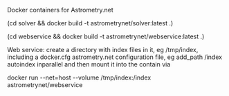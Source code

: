 
Docker containers for Astrometry.net

(cd solver && docker build -t astrometrynet/solver:latest .)

(cd webservice && docker build -t astrometrynet/webservice:latest .)

Web service: create a directory with index files in it, eg /tmp/index,
including a docker.cfg astrometry.net configuration file, eg
  add_path /index
  autoindex
  inparallel
and then mount it into the contain via

docker run --net=host --volume /tmp/index:/index astrometrynet/webservice


